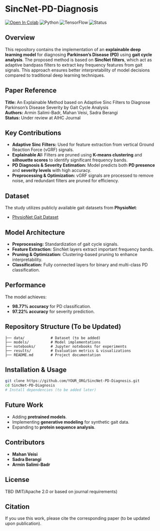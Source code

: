 # SincNet-PD-Diagnosis

[![Open In Colab](https://colab.research.google.com/assets/colab-badge.svg)](https://colab.research.google.com/drive/1V6HkhIrxScbJlf4KdTDLV_V4evYaQ8UN?usp=sharing)
![Python](https://img.shields.io/badge/Python-3.8-blue)
![TensorFlow](https://img.shields.io/badge/TensorFlow-%23FF6F00.svg?style=for-the-badge&logo=TensorFlow&logoColor=white)
![Status](https://img.shields.io/badge/status-active-green)

## Overview
This repository contains the implementation of an **explainable deep learning model** for diagnosing **Parkinson’s Disease (PD)** using **gait cycle analysis**. The proposed method is based on **SincNet filters**, which act as adaptive bandpass filters to extract key frequency features from gait signals. This approach ensures better interpretability of model decisions compared to traditional deep learning techniques.

## Paper Reference
**Title:** An Explainable Method based on Adaptive Sinc Filters to Diagnose Parkinson’s Disease Severity by Gait Cycle Analysis  
**Authors:** Armin Salimi-Badr, Mahan Veisi, Sadra Berangi  
**Status:** Under review at AIHC Journal  

## Key Contributions
- **Adaptive Sinc Filters:** Used for feature extraction from vertical Ground Reaction Force (vGRF) signals.
- **Explainable AI:** Filters are pruned using **K-means clustering** and **silhouette scores** to identify significant frequency bands.
- **PD Diagnosis & Severity Estimation:** Model predicts both **PD presence** and **severity levels** with high accuracy.
- **Preprocessing & Optimization:** vGRF signals are processed to remove noise, and redundant filters are pruned for efficiency.

## Dataset
The study utilizes publicly available gait datasets from **PhysioNet**:
- [PhysioNet Gait Dataset](https://physionet.org/content/gaitpdb/1.0.0/)

## Model Architecture
- **Preprocessing:** Standardization of gait cycle signals.
- **Feature Extraction:** SincNet layers extract important frequency bands.
- **Pruning & Optimization:** Clustering-based pruning to enhance interpretability.
- **Classification:** Fully connected layers for binary and multi-class PD classification.

## Performance
The model achieves:
- **98.77% accuracy** for PD classification.
- **97.22% accuracy** for severity prediction.

## Repository Structure (To be Updated)
```plaintext
├── data/            # Dataset (to be added)
├── models/          # Model implementations
├── notebooks/       # Jupyter notebooks for experiments
├── results/         # Evaluation metrics & visualizations
├── README.md        # Project documentation
```

## Installation & Usage
```bash
git clone https://github.com/YOUR_ORG/SincNet-PD-Diagnosis.git
cd SincNet-PD-Diagnosis
# Install dependencies (to be added later)
```

## Future Work
- Adding **pretrained models**.
- Implementing **generative modeling** for synthetic gait data.
- Expanding to **protein sequence analysis**.

## Contributors
- **Mahan Veisi**
- **Sadra Berangi**
- **Armin Salimi-Badr** 

## License
TBD (MIT/Apache 2.0 or based on journal requirements)

## Citation
If you use this work, please cite the corresponding paper (to be updated upon publication).
